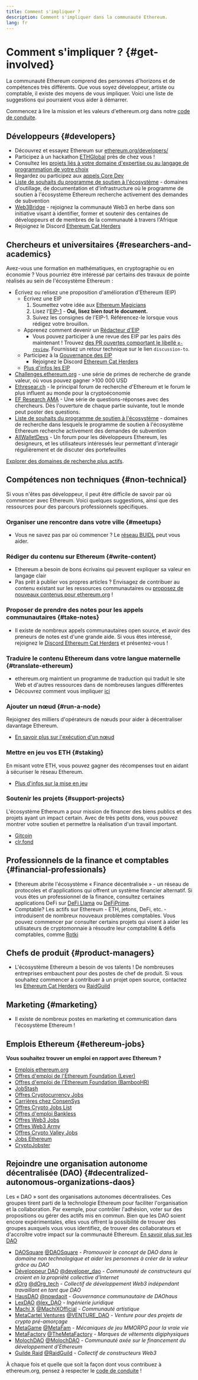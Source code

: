 ```yaml
---
title: Comment s'impliquer ?
description: Comment s'impliquer dans la communauté Ethereum.
lang: fr
---
```


# Comment s'impliquer ? {#get-involved}

La communauté Ethereum comprend des personnes d'horizons et de compétences très différents. Que vous soyez développeur, artiste ou comptable, il existe des moyens de vous impliquer. Voici une liste de suggestions qui pourraient vous aider à démarrer.

Commencez à lire la mission et les valeurs d'ethereum.org dans notre [code de conduite](/community/code-of-conduct).

## Développeurs <Emoji text=":computer:" size={1} /> {#developers}

- Découvrez et essayez Ethereum sur [ethereum.org/developers/](/developers/)
- Participez à un hackathon [ETHGlobal](http://ethglobal.co/) près de chez vous !
- Consultez les [projets liés à votre domaine d'expertise ou au langage de programmation de votre choix](/developers/docs/programming-languages/)
- Regardez ou participez aux [appels Core Dev](https://www.youtube.com/@EthereumProtocol)
- [Liste de souhaits du programme de soutien à l'écosystème](https://esp.ethereum.foundation/wishlist/) - domaines d'outillage, de documentation et d'infrastructure où le programme de soutien à l'écosystème Ethereum recherche activement des demandes de subvention
- [Web3Bridge](https://www.web3bridge.com/) - rejoignez la communauté Web3 en herbe dans son initiative visant à identifier, former et soutenir des centaines de développeurs et de membres de la communauté à travers l'Afrique
- Rejoignez le Discord [Ethereum Cat Herders](https://discord.com/invite/Nz6rtfJ8Cu)

## Chercheurs et universitaires <Emoji text=":mag:" size={1} /> {#researchers-and-academics}

Avez-vous une formation en mathématiques, en cryptographie ou en économie ? Vous pourriez être intéressé par certains des travaux de pointe réalisés au sein de l'écosystème Ethereum :

- Écrivez ou relisez une proposition d'amélioration d'Ethereum (EIP)
  - Écrivez une EIP
    1. Soumettez votre idée aux [Ethereum Magicians](https://ethereum-magicians.org)
    2. Lisez l'[EIP-1](https://eips.ethereum.org/EIPS/eip-1) - **Oui, lisez bien _tout_ le document.**
    3. Suivez les consignes de l'EIP-1. Référencez-le lorsque vous rédigez votre brouillon.
  - Apprenez comment devenir un [Rédacteur d'EIP](https://eips.ethereum.org/EIPS/eip-5069)
    - Vous pouvez participer à une revue des EIP par les pairs dès maintenant ! Trouvez [des PR ouvertes comportant le libellé `e-review`](https://github.com/ethereum/EIPs/pulls?q=is%3Apr+is%3Aopen+label%3Ae-review). Fournissez un retour technique sur le lien `discussion-to`.
  - Participez à la [Gouvernance des EIP](https://github.com/ethereum-cat-herders/EIPIP)
    - Rejoignez le Discord [Ethereum Cat Herders](https://discord.com/invite/Nz6rtfJ8Cu)
  - [Plus d'infos les EIP](/eips/)
- [Challenges.ethereum.org](https://challenges.ethereum.org/) - une série de primes de recherche de grande valeur, où vous pouvez gagner >100 000 USD
- [Ethresear.ch](https://ethresear.ch) - le principal forum de recherche d'Ethereum et le forum le plus influent au monde pour la cryptoéconomie
- [EF Research AMA](https://old.reddit.com/r/ethereum/comments/vrx9xe/ama_we_are_ef_research_pt_8_07_july_2022) - Une série de questions-réponses avec des chercheurs. Dès l'ouverture de chaque partie suivante, tout le monde peut poster des questions.
- [Liste de souhaits du programme de soutien à l'écosystème](https://esp.ethereum.foundation/wishlist/) - domaines de recherche dans lesquels le programme de soutien à l'écosystème Ethereum recherche activement des demandes de subvention
- [AllWalletDevs](https://allwallet.dev) - Un forum pour les développeurs Ethereum, les designeurs, et les utilisateurs intéressés leur permettant d'interagir régulièrement et de discuter des portefeuilles

[Explorer des domaines de recherche plus actifs](/community/research/).

## Compétences non techniques <Emoji text=":briefcase:" size={1} /> {#non-technical}

Si vous n'êtes pas développeur, il peut être difficile de savoir par où commencer avec Ethereum. Voici quelques suggestions, ainsi que des ressources pour des parcours professionnels spécifiques.

### Organiser une rencontre dans votre ville {#meetups}

- Vous ne savez pas par où commencer ? Le [réseau BUIDL](https://consensys.net/developers/buidlnetwork/) peut vous aider.

### Rédiger du contenu sur Ethereum {#write-content}

- Ethereum a besoin de bons écrivains qui peuvent expliquer sa valeur en langage clair
- Pas prêt à publier vos propres articles ? Envisagez de contribuer au contenu existant sur les ressources communautaires ou [proposez de nouveaux contenus pour ethereum.org](/contributing/) !

### Proposer de prendre des notes pour les appels communautaires {#take-notes}

- Il existe de nombreux appels communautaires open source, et avoir des preneurs de notes est d'une grande aide. Si vous êtes intéressé, rejoignez le [Discord Ethereum Cat Herders](https://discord.com/invite/Nz6rtfJ8Cu) et présentez-vous !

### Traduire le contenu Ethereum dans votre langue maternelle {#translate-ethereum}

- ethereum.org maintient un programme de traduction qui traduit le site Web et d'autres ressources dans de nombreuses langues différentes
- Découvrez comment vous impliquer [ici](/contributing/translation-program)

### Ajouter un nœud {#run-a-node}

Rejoignez des milliers d'opérateurs de nœuds pour aider à décentraliser davantage Ethereum.

- [En savoir plus sur l'exécution d'un nœud](/developers/docs/nodes-and-clients/run-a-node/)

### Mettre en jeu vos ETH {#staking}

En misant votre ETH, vous pouvez gagner des récompenses tout en aidant à sécuriser le réseau Ethereum.

- [Plus d'infos sur la mise en jeu](/staking/)

### Soutenir les projets {#support-projects}

L'écosystème Ethereum a pour mission de financer des biens publics et des projets ayant un impact certain. Avec de très petits dons, vous pouvez montrer votre soutien et permettre la réalisation d'un travail important.

- [Gitcoin](https://gitcoin.co/fund)
- [clr.fond](https://clr.fund/#/about)

## Professionnels de la finance et comptables <Emoji text=":chart_with_upwards_trend:" size={1} /> {#financial-professionals}

- Ethereum abrite l'écosystème « Finance décentralisée » - un réseau de protocoles et d'applications qui offrent un système financier alternatif. Si vous êtes un professionnel de la finance, consultez certaines applications DeFi sur [DeFi Llama](https://defillama.com/) ou [ DeFiPrime](https://defiprime.com).
- Comptable? Les actifs sur Ethereum - ETH, jetons, DeFi, etc. - introduisent de nombreux nouveaux problèmes comptables. Vous pouvez commencer par consulter certains projets qui visent à aider les utilisateurs de cryptomonnaie à résoudre leur comptabilité & défis comptables, comme [Rotki](https://rotki.com/)

## Chefs de produit <Emoji text=":fountain_pen:" size={1} /> {#product-managers}

- L'écosystème Ethereum a besoin de vos talents ! De nombreuses entreprises embauchent pour des postes de chef de produit. Si vous souhaitez commencer à contribuer à un projet open source, contactez les [Ethereum Cat Herders](https://discord.com/invite/Nz6rtfJ8Cu) ou [RaidGuild](https://www.raidguild.org/)

## Marketing <Emoji text=":megaphone:" size={1} /> {#marketing}

- Il existe de nombreux postes en marketing et communication dans l'écosystème Ethereum !

## Emplois Ethereum {#ethereum-jobs}

**Vous souhaitez trouver un emploi en rapport avec Ethereum ?**

- [Emplois ethereum.org](/about/#open-jobs)
- [Offres d'emploi de l'Ethereum Foundation (Lever)](https://jobs.lever.co/ethereumfoundation)
- [Offres d'emploi de l'Ethereum Foundation (BambooHR)](https://ethereum.bamboohr.com/jobs/)
- [JobStash](https://jobstash.xyz)
- [Offres Cryptocurrency Jobs](https://cryptocurrencyjobs.co/ethereum/)
- [Carrières chez ConsenSys](https://consensys.net/careers/)
- [Offres Crypto Jobs List](https://cryptojobslist.com/ethereum-jobs)
- [Offres d'emploi Bankless](https://pallet.xyz/list/bankless/jobs)
- [Offres Web3 Jobs](https://web3.career)
- [Offres Web3 Army](https://web3army.xyz/)
- [Offres Crypto Valley Jobs](https://cryptovalley.jobs/)
- [Jobs Ethereum](https://startup.jobs/ethereum-jobs)
- [CryptoJobster](https://cryptojobster.com/tag/ethereum/)

## Rejoindre une organisation autonome décentralisée (DAO) {#decentralized-autonomous-organizations-daos}

Les « DAO » sont des organisations autonomes décentralisées. Ces groupes tirent parti de la technologie Ethereum pour faciliter l'organisation et la collaboration. Par exemple, pour contrôler l'adhésion, voter sur des propositions ou gérer des actifs mis en commun. Bien que les DAO soient encore expérimentales, elles vous offrent la possibilité de trouver des groupes auxquels vous vous identifiez, de trouver des collaborateurs et d'accroître votre impact sur la communauté Ethereum. [En savoir plus sur les DAO](/dao/)

- [DAOSquare](https://daosquare.io/) [@DAOSquare](https://twitter.com/DAOSquare) - _Promouvoir le concept de DAO dans le domaine non technologique et aider les personnes à créer de la valeur grâce au DAO_
- [Développeur DAO](https://www.developerdao.com/) [@developer_dao](https://twitter.com/developer_dao) - _Communauté de constructeurs qui croient en la propriété collective d'Internet_
- [dOrg](https://dOrg.tech) [@dOrg_tech](https://twitter.com/dOrg_tech) - *Collectif de développement Web3 indépendant travaillant en tant que DAO*
- [HausDAO](https://daohaus.club) [@nowdaoit](https://twitter.com/nowdaoit) - *Gouvernance communautaire de DAOhaus*
- [LexDAO](https://lexdao.org) [@lex_DAO](https://twitter.com/lex_DAO) - *Ingénierie juridique*
- [Machi X](https://machix.com) [@MachiXOfficial](https://twitter.com/MachiXOfficial) - *Communauté artistique*
- [MetaCartel Ventures](https://metacartel.xyz) [@VENTURE_DAO](https://twitter.com/VENTURE_DAO) - *Venture pour des projets de crypto pré-amorçage*
- [MetaGame](https://metagame.wtf) [@MetaFam](https://twitter.com/MetaFam) - *Mécaniques de jeu MMORPG pour la vraie vie*
- [MetaFactory](https://metafactory.ai) [@TheMetaFactory](https://twitter.com/TheMetaFactory) - *Marques de vêtements digiphysiques*
- [MolochDAO](https://molochdao.com) [@MolochDAO](https://twitter.com/MolochDAO) - *Communauté axée sur le financement du développement d'Ethereum*
- [Guilde Raid](https://raidguild.org) [@RaidGuild](https://twitter.com/RaidGuild) - *Collectif de constructeurs Web3*

À chaque fois et quelle que soit la façon dont vous contribuez à ethereum.org, pensez à respecter le [code de conduite](/community/code-of-conduct) !
